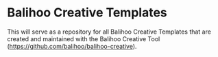# Balihoo Creative Templates

This will serve as a repository for all Balihoo Creative Templates that are created and maintained with the Balihoo Creative Tool (https://github.com/balihoo/balihoo-creative).
